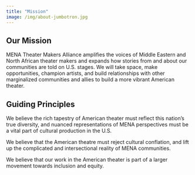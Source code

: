 ```yaml
---
title: "Mission"
image: /img/about-jumbotron.jpg
---
```


## Our Mission  

MENA Theater Makers Alliance amplifies the voices of Middle Eastern and North African theater makers and expands how stories from and about our communities are told on U.S. stages. We will take space, make opportunities, champion artists, and build relationships with other marginalized communities and allies to build a more vibrant American theater.  

## Guiding Principles  

We believe the rich tapestry of American theater must reflect this nation’s true diversity, and nuanced representations of MENA perspectives must be a vital part of cultural production in the U.S.  
 
We believe that the American theatre must reject cultural conflation, and lift up the complicated and intersectional reality of MENA communities.  
 
We believe that our work in the American theater is part of a larger movement towards inclusion and equity.  

